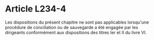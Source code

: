 # Article L234-4

Les dispositions du présent chapitre ne sont pas applicables lorsqu'une procédure de conciliation ou de sauvegarde a été engagée par les dirigeants conformément aux dispositions des titres Ier et II du livre VI.
